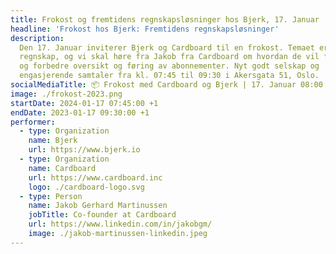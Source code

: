 ```yaml
---
title: Frokost og fremtidens regnskapsløsninger hos Bjerk, 17. Januar
headline: 'Frokost hos Bjerk: Fremtidens regnskapsløsninger'
description:
  Den 17. Januar inviterer Bjerk og Cardboard til en frokost. Temaet er
  regnskap, og vi skal høre fra Jakob fra Cardboard om hvordan de vil forenkle
  og forbedre oversikt og føring av abonnementer. Nyt godt selskap og
  engasjerende samtaler fra kl. 07:45 til 09:30 i Akersgata 51, Oslo.
socialMediaTitle: 📦 Frokost med Cardboard og Bjerk | 17. Januar 08:00
image: ./frokost-2023.png
startDate: 2024-01-17 07:45:00 +1
endDate: 2023-01-17 09:30:00 +1
performer:
  - type: Organization
    name: Bjerk
    url: https://www.bjerk.io
  - type: Organization
    name: Cardboard
    url: https://www.cardboard.inc
    logo: ./cardboard-logo.svg
  - type: Person
    name: Jakob Gerhard Martinussen
    jobTitle: Co-founder at Cardboard
    url: https://www.linkedin.com/in/jakobgm/
    image: ./jakob-martinussen-linkedin.jpeg
---
```

